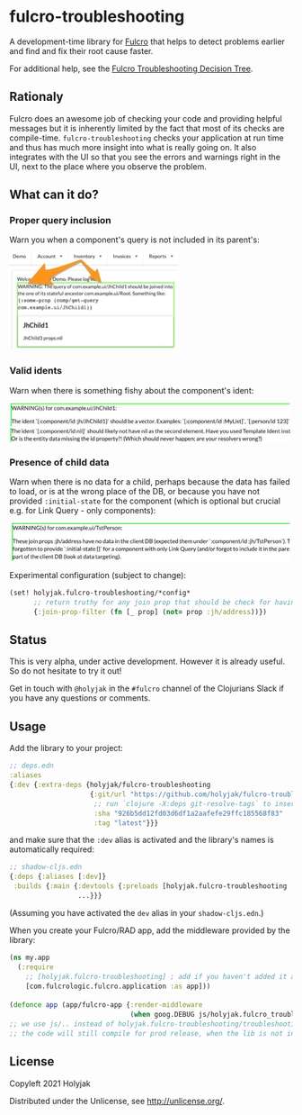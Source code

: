 # fulcro-troubleshooting

A development-time library for [Fulcro](https://fulcro.fulcrologic.com/) that helps to detect problems earlier and find and fix their root cause faster.

For additional help, see the [Fulcro Troubleshooting Decision Tree](https://blog.jakubholy.net/2020/troubleshooting-fulcro/).

## Rationaly

Fulcro does an awesome job of checking your code and providing helpful messages but it is inherently limited by the fact that most of its checks are compile-time. `fulcro-troubleshooting` checks your application at run time and thus has much more insight into what is really going on. It also integrates with the UI so that you see the errors and warnings right in the UI, next to the place where you observe the problem.

## What can it do?

### Proper query inclusion

Warn you when a component's query is not included in its parent's:

![demo missing join](doc/demo-missing-join.jpg)

### Valid idents

Warn when there is something fishy about the component's ident:

![demo bad ident - map](doc/demo-bad-ident-map.jpg)
![demo bad ident - nil](doc/demo-bad-ident-nil.jpg)

### Presence of child data

Warn when there is no data for a child, perhaps because the data has failed to load, or is at the wrong place of the DB, or because you have not provided `:initial-state` for the component (which is optional but crucial e.g. for Link Query - only components):

![demo missing join data](doc/demo-missing-join-data.jpg)

Experimental configuration (subject to change):

```clojure
(set! holyjak.fulcro-troubleshooting/*config*
      ;; return truthy for any join prop that should be check for having non-nil data in the props:
      {:join-prop-filter (fn [_ prop] (not= prop :jh/address))})
```

## Status

This is very alpha, under active development. However it is already useful. So do not hesitate to try it out!

Get in touch with `@holyjak` in the `#fulcro` channel of the Clojurians Slack if you have any questions or comments.

## Usage

Add the library to your project:

```clojure
;; deps.edn
:aliases
{:dev {:extra-deps {holyjak/fulcro-troubleshooting
                    {:git/url "https://github.com/holyjak/fulcro-troubleshooting"
                     ;; run `clojure -X:deps git-resolve-tags` to insert the correct :sha
                     :sha "926b5dd12fd03d6df1a2aafefe29ffc185568f83"
                     :tag "latest"}}}
```

and make sure that the `:dev` alias is activated and the library's names is automatically required:

```clojure
;; shadow-cljs.edn
{:deps {:aliases [:dev]}
 :builds {:main {:devtools {:preloads [holyjak.fulcro-troubleshooting ...] ...}
                 ...}}}
```

(Assuming you have activated the `dev` alias in your `shadow-cljs.edn`.)

When you create your Fulcro/RAD app, add the middleware provided by the library:

```clojure
(ns my.app
  (:require
    ;; [holyjak.fulcro-troubleshooting] ; add if you haven't added it as :preload
    [com.fulcrologic.fulcro.application :as app]))

(defonce app (app/fulcro-app {:render-middleware 
                              (when goog.DEBUG js/holyjak.fulcro_troubleshooting.troubleshooting_render_middleware)}))
;; we use js/.. instead of holyjak.fulcro-troubleshooting/troubleshooting-render-middleware so that
;; the code will still compile for prod release, when the lib is not included
```

## License

Copyleft 2021 Holyjak

Distributed under the Unlicense, see http://unlicense.org/.

